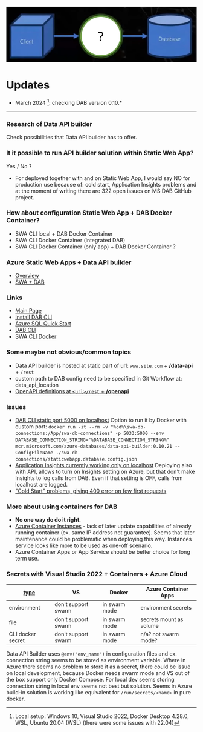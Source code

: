 ![DAB](/img/dab.png)

# Updates
- March 2024 [^1]: checking DAB version 0.10.*

---

### Research of Data API builder
Check possibilities that Data API builder has to offer.

### It it possible to run API builder solution within Static Web App?
Yes / No ?  

- For deployed together with and on Static Web App, I would say NO for production use because of: cold start, Application Insights problems and at the moment of writing there are 322 open issues on MS DAB GitHub project.

### How about configuration Static Web App + DAB Docker Container?
- SWA CLI local + DAB Docker Container
- SWA CLI Docker Container (integrated DAB)
- SWA CLI Docker Container (only app) + DAB Docker Container ?


### Azure Static Web Apps + Data API builder
- [Overview](https://learn.microsoft.com/en-us/azure/static-web-apps/database-overview)
- [SWA + DAB](https://learn.microsoft.com/en-us/azure/static-web-apps/database-azure-sql?tabs=bash&pivots=static-web-apps-rest)

### Links
- [Main Page](https://learn.microsoft.com/en-us/azure/data-api-builder/)
- [Install DAB CLI](https://learn.microsoft.com/en-us/azure/data-api-builder/get-started/get-started-with-data-api-builder)
- [Azure SQL Quick Start](https://learn.microsoft.com/en-us/azure/data-api-builder/get-started/get-started-azure-sql)
- [DAB CLI](https://learn.microsoft.com/en-us/azure/data-api-builder/data-api-builder-cli)
- [SWA CLI Docker](https://azure.github.io/static-web-apps-cli/docs/cli/docker)

### Some maybe not obvious/common topics
- Data API builder is hosted at static part of url: `www.site.com` +  **/data-api** + `/rest`
- custom path to DAB config need to be specified in Git Workflow at: data_api_location
- [OpenAPI definitions at `<url>/rest` + **/openapi**](https://learn.microsoft.com/en-us/azure/data-api-builder/openapi)  

### Issues
- [DAB CLI static port 5000 on localhost](https://github.com/Azure/data-api-builder/issues/1477)
Option to run it by Docker with custom port: 
`docker run -it --rm -v "%cd%\swa-db-connections:/App/swa-db-connections" -p 5033:5000 --env DATABASE_CONNECTION_STRING="%DATABASE_CONNECTION_STRING%" mcr.microsoft.com/azure-databases/data-api-builder:0.10.21 --ConfigFileName ./swa-db-connections/staticwebapp.database.config.json`
- [Application Insights currently working only on localhost](https://github.com/Azure/data-api-builder/issues/1735)
Deploying also with API, allows to turn on Insights setting on Azure, but that don't make Insights to log calls from DAB. Even if that setting is OFF, calls from localhost are logged.
- ["Cold Start" problems, giving 400 error on few first requests](https://github.com/Azure/data-api-builder/issues/918)

### More about using containers for DAB
- **No one way do do it right.**
- [Azure Container Instances](https://learn.microsoft.com/en-us/azure/container-instances/container-instances-update#limitations) - lack of later update capabilities of already running container (ex. same IP address not guarantee). Seems that later maintenance could be problematic when deploying this way. Instances service looks like more to be used as one-off scenario.
- Azure Container Apps or App Service should be better choice for long term use.


### Secrets with Visual Studio 2022 + Containers + Azure Cloud

|[type](https://docs.docker.com/compose/compose-file/09-secrets/)| VS | Docker | Azure Container Apps |
|-|-|-|-|
|environment|don't support swarm|in swarm mode|environment secrets|
|file|don't support swarm|in swarm mode|secrets mount as volume|
|CLI docker secret|don't support swarm|in swarm mode|n/a? not swarm mode?|

Data API Builder uses `@env("env_name")` in configuration files and ex. connection string seems to be stored as environment variable. Where in Azure there seems no problem to store it as a secret, there could be issue on local development, because Docker needs swarm mode and VS out of the box support only Docker Compose. For local dev seems storing connection string in local env seems not best but solution. 
Seems in Azure build-in solution is working like equivalent for `/run/secrets/<name>` in pure docker.

[^1]: Local setup: Windows 10, Visual Studio 2022, Docker Desktop 4.28.0, WSL, Ubuntu 20.04 (WSL) (there were some issues with 22.04)
